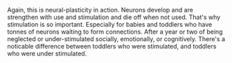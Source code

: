 Again, this is neural-plasticity in action. Neurons develop and are strengthen
with use and stimulation and die off when not used. That's why stimulation is
so important. Especially for babies and toddlers who have tonnes of neurons
waiting to form connections. After a year or two of being neglected or
under-stimulated socially, emotionally, or cognitively. There's a noticable
difference between toddlers who were stimulated, and toddlers who were under
stimulated.

